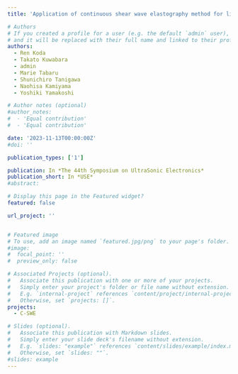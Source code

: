 ```yaml
---
title: 'Application of continuous shear wave elastography method for liver viscoelasticity measurement'

# Authors
# If you created a profile for a user (e.g. the default `admin` user), write the username (folder name) here
# and it will be replaced with their full name and linked to their profile.
authors:
  - Ren Koda
  - Takato Kuwabara
  - admin
  - Marie Tabaru
  - Shunichiro Tanigawa
  - Naohisa Kamiyama
  - Yoshiki Yamakoshi

# Author notes (optional)
#author_notes:
#  - 'Equal contribution'
#  - 'Equal contribution'

date: '2023-11-13T00:00:00Z'
#doi: ''

publication_types: ['1']

publication: In *The 44th Symposium on UltraSonic Electronics*
publication_short: In *USE*
#abstract: 

# Display this page in the Featured widget?
featured: false

url_project: ''


# Featured image
# To use, add an image named `featured.jpg/png` to your page's folder.
#image:
#  focal_point: ''
#  preview_only: false

# Associated Projects (optional).
#   Associate this publication with one or more of your projects.
#   Simply enter your project's folder or file name without extension.
#   E.g. `internal-project` references `content/project/internal-project/index.md`.
#   Otherwise, set `projects: []`.
projects:
  - C-SWE

# Slides (optional).
#   Associate this publication with Markdown slides.
#   Simply enter your slide deck's filename without extension.
#   E.g. `slides: "example"` references `content/slides/example/index.md`.
#   Otherwise, set `slides: ""`.
#slides: example
---
```

